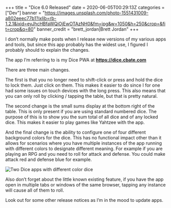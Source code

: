 +++
title = "Dice 6.0 Released"
date = 2020-06-05T00:29:13Z
categories = ["Dev"]
banner = "https://images.unsplash.com/photo-1551431009-a802eeec77b1?ixlib=rb-1.2.1&ixid=eyJhcHBfaWQiOjEwOTAzNH0&fm=jpg&w=1050&h=250&crop=&fit=crop&q=80"
banner_credit = "brett_jordan|Brett Jordan"
+++

I don’t normally make posts when I release new versions of my various apps and tools, but since this app probably has the widest use, I figured I probably should to explain the changes.

The app I’m referring to is my Dice PWA at **https://dice.cbate.com**

There are three main changes.

The first is that you no longer need to shift-click or press and hold the dice to lock them. Just click on them. This makes it easier to do since I for one had some issues on touch devices with the long press. This also means that you can only roll by clicking / tapping the table, but that is pretty natural.

The second change is the small sums display at the bottom right of the table. This is only present if you are using standard numbered dice. The purpose of this is to show you the sum total of all dice and of any locked dice. This makes it easier to play games like Yahtzee with the app.

And the final change is the ability to configure one of four different background colors for the dice. This has no functional impact other than it allows for scenarios where you have multiple instances of the app running with different colors to designate different meaning. For example if you are playing an RPG and you need to roll for attack and defense. You could make attack red and defense blue for example.

![Two Dice apps with different color dice](https://res.cloudinary.com/colinbate/image/upload/c_scale,w_1050/v1591316147/dice-6-0-released-colors.jpg)

Also don’t forget about the little known existing feature, if you have the app open in multiple tabs or windows of the same browser, tapping any instance will cause all of them to roll.

Look out for some other release notices as I’m in the mood to update apps.